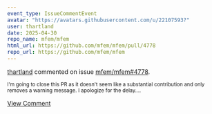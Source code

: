 ```yaml
---
event_type: IssueCommentEvent
avatar: "https://avatars.githubusercontent.com/u/22107593?"
user: thartland
date: 2025-04-30
repo_name: mfem/mfem
html_url: https://github.com/mfem/mfem/pull/4778
repo_url: https://github.com/mfem/mfem
---
```


<a href='https://github.com/thartland' target='_blank'>thartland</a> commented on issue <a href='https://github.com/mfem/mfem/pull/4778' target='_blank'>mfem/mfem#4778</a>.

<small>I'm going to close this PR as it doesn't seem like a substantial contribution and only removes a warning message. I apologize for the delay....</small>

<a href='https://github.com/mfem/mfem/pull/4778' target='_blank'>View Comment</a>